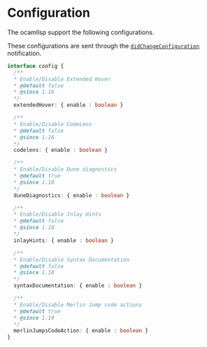 # Configuration

The ocamllsp support the following configurations.

These configurations are sent through the
[`didChangeConfiguration`](https://microsoft.github.io/language-server-protocol/specifications/lsp/3.17/specification/#workspace_didChangeConfiguration)
notification.

```ts
interface config {
  /**
  * Enable/Disable Extended Hover
  * @default false
  * @since 1.16
  */
  extendedHover: { enable : boolean }

  /**
  * Enable/Disable CodeLens
  * @default false
  * @since 1.16
  */
  codelens: { enable : boolean }

  /**
  * Enable/Disable Dune diagnostics
  * @default true
  * @since 1.18
  */
  duneDiagnostics: { enable : boolean }

  /**
  * Enable/Disable Inlay Hints
  * @default false
  * @since 1.18
  */
  inlayHints: { enable : boolean }

  /**
  * Enable/Disable Syntax Documentation
  * @default false
  * @since 1.18
  */
  syntaxDocumentation: { enable : boolean }

  /**
  * Enable/Disable Merlin Jump code actions
  * @default true
  * @since 1.19
  */
  merlinJumpsCodeAction: { enable : boolean }
}
```
